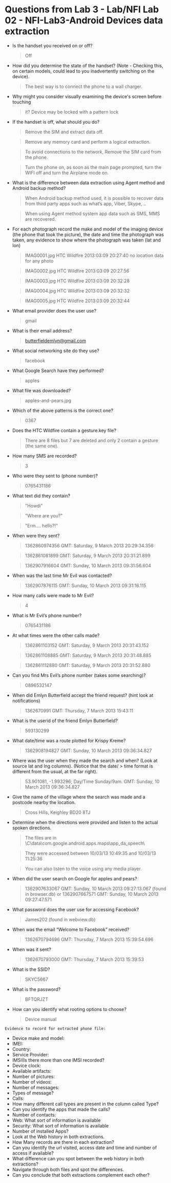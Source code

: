 # Questions from Lab 3 - Lab/NFI Lab 02 - NFI-Lab3-Android Devices data extraction

- Is the handset you received on or off? 
    > Off

- How did you determine the state of the handset? (Note - Checking this, on certain models, could lead to you inadvertently switching on the device). 
    > The best way is to connect the phone to a wall charger.

- Why might you consider visually examining the device's screen before touching
    > it?
Device may be locked with a pattern lock

- If the handset is off, what should you do?
    > Remove the SIM and extract data off.

    > Remove any memory card and perform a logical extraction.

    > To avoid connections to the network, Remove the SIM card from the phone. 

    > Turn the phone on, as soon as the main page prompted, turn the WIFI off and turn the Airplane mode on.

- What is the difference between  data extraction using Agent method and Android backup method?
    > When Android backup method used, it is possible to recover data from third party apps such as what’s app, Viber, Skype, ..

    > When using Agent method system app data such as SMS, MMS are recovered.

- For each photograph record the make and model of the imaging device (the phone that took the picture), the date and time the photograph was taken, any evidence to show where the photograph was taken (lat and lon)
    > IMAG0001.jpg HTC Wildfire 2013:03:09 20:27:40 no location data for any photo

    > IMAG0002.jpg HTC Wildfire 2013:03:09 20:27:56

    > IMAG0003.jpg HTC Wildfire 2013:03:09 20:32:28

    > IMAG0004.jpg HTC Wildfire 2013:03:09 20:32:32

    > IMAG0005.jpg HTC Wildfire 2013:03:09 20:32:44


- What email provider does the user use? 
    > gmail

- What is their email address?
    > butterfieldemlyn@gmail.com

- What social networking site do they use?
    > facebook

- What Google Search have they performed?
    > apples

- What file was downloaded?
    > apples-and-pears.jpg

- Which of the above patterns is the correct one?
    > 0367

- Does the HTC Wildfire contain a gesture.key file? 
    > There are 8 files but 7 are deleted and only 2 contain a gesture (the same one).

- How many SMS are recorded?
    > 3

- Who were they sent to (phone number)?
    > 0765431186

- What text did they contain?
    > "Howdi"

    > "Where are you?"

    > "Erm.... hello?!"

- When were they sent? 
    > 1362860974356 GMT: Saturday, 9 March 2013 20:29:34.356

    > 1362861081899 GMT: Saturday, 9 March 2013 20:31:21.899 

    > 1362907916604 GMT: Sunday, 10 March 2013 09:31:56.604

- When was the last time Mr Evil was contacted?
    > 1362907876115 GMT: Sunday, 10 March 2013 09:31:16.115 

- How many calls were made to Mr Evil? 
    > 4

- What is Mr Evil’s phone number?
    > 0765431186

- At what times were the other calls made?
    > 1362861103152 GMT: Saturday, 9 March 2013 20:31:43.152

    > 1362861108885 GMT: Saturday, 9 March 2013 20:31:48.885

    > 1362861112880 GMT: Saturday, 9 March 2013 20:31:52.880

- Can you find Mrs Evil’s phone number (takes some searching)?
    > 0896532147

- When did Emlyn Butterfield accept the friend request? (hint look at notifications)
    > 1362670991 GMT: Thursday, 7 March 2013 15:43:11

- What is the userid of the friend Emlyn Butterfield?
    > 593130299

- What date/time was a route plotted for Krispy Kreme?
    > 1362908194827 GMT: Sunday, 10 March 2013 09:36:34.827

- Where was the user when they made the search and when?  (Look at source lat and lng columns).  (Notice that the date/ > time format is different from the usual, at the far right). 
    > 53.901081, -1.993296; Day/Time Sunday/9am.  GMT: Sunday, 10 March 2013 09:36:34.827

- Give the name of the village where the search was made and a postcode nearby the location.
    > Cross Hills, Keighley BD20 8TJ

- Determine when the directions were provided and listen to the actual spoken directions.
    > The files are in \C\data\com.google.android.apps.maps\app_da_speech\

    > They were accessed between 10/03/13 10:49:35 and 10/03/13 11:25:36

    > You can also listen to the voice using any media player.

- When did the user search on Google for apples and pears?
    > 1362907633067 GMT: Sunday, 10 March 2013 09:27:13.067 (found in browser.db)
or
1362907667571 GMT: Sunday, 10 March 2013 09:27:47.571

- What password does the user use for accessing Facebook?
    > James202 (found in webview.db)

- When was the email “Welcome to Facebook” received? 
    > 1362670794696 GMT: Thursday, 7 March 2013 15:39:54.696

- When was it sent?
    > 1362670793000 GMT: Thursday, 7 March 2013 15:39:53

- What is the SSID?
    > SKYC5667

- What is the password?
    > BFTQRJZT

- How can you identify what rooting options to choose?
    > Device manual


`Evidence to record for extracted phone file:`

- Device make and model:
- IMEI:
- Country:
- Service Provider: 
- IMSI(Is there more than one IMSI recorded? 
- Device clock:
- Available artifacts: 
- Number of pictures:
- Number of videos:
- Number of messages:
- Types of message?
- Calls:
- How many different call types are present in the column called Type?
- Can you identify the apps that made the calls? 
- Number of contacts:
- Web: What sort of information is available
- Security: What sort of information is available
- Number of installed Apps?
- Look at the Web history in both extractions. 
- How Many records are there in each extraction? 
- Can you identify the url visited, access date and time and number of access if available?  
- What difference can you spot between the web history in both extractions? 
- Navigate through both files and spot the differences. 
- Can you conclude that both extractions complement each other?

